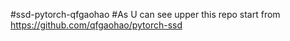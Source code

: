 #ssd-pytorch-qfgaohao
#As U can see upper this repo start from https://github.com/qfgaohao/pytorch-ssd
